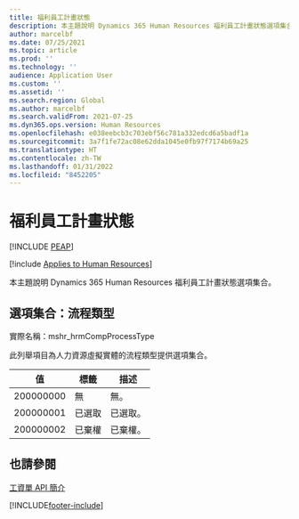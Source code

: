 ```yaml
---
title: 福利員工計畫狀態
description: 本主題說明 Dynamics 365 Human Resources 福利員工計畫狀態選項集合。
author: marcelbf
ms.date: 07/25/2021
ms.topic: article
ms.prod: ''
ms.technology: ''
audience: Application User
ms.custom: ''
ms.assetid: ''
ms.search.region: Global
ms.author: marcelbf
ms.search.validFrom: 2021-07-25
ms.dyn365.ops.version: Human Resources
ms.openlocfilehash: e038eebcb3c703ebf56c781a332edcd6a5badf1a
ms.sourcegitcommit: 3a7f1fe72ac08e62dda1045e0fb97f7174b69a25
ms.translationtype: HT
ms.contentlocale: zh-TW
ms.lasthandoff: 01/31/2022
ms.locfileid: "8452205"
---
```

# <a name="benefit-employee-plan-status"></a>福利員工計畫狀態


[!INCLUDE [PEAP](../includes/peap-1.md)]

[!include [Applies to Human Resources](../includes/applies-to-hr.md)]

本主題說明 Dynamics 365 Human Resources 福利員工計畫狀態選項集合。

## <a name="option-set-process-type"></a>選項集合：流程類型

實際名稱：mshr_hrmCompProcessType

此列舉項目為人力資源虛擬實體的流程類型提供選項集合。

| 值 | 標籤 | 描述 |
| --- | --- | --- |
| 200000000 | 無 | 無。 |
| 200000001 | 已選取 | 已選取。 |
| 200000002 | 已棄權 | 已棄權。 |

## <a name="see-also"></a>也請參閱

[工資單 API 簡介](hr-admin-integration-payroll-api-introduction.md)<br>


[!INCLUDE[footer-include](../includes/footer-banner.md)]
